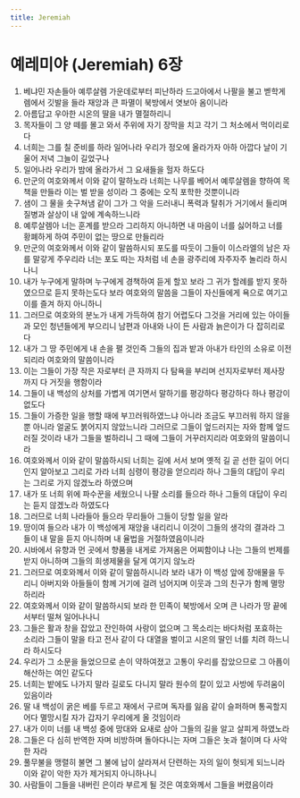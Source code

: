 ```yaml
---
title: Jeremiah
---
```


# 예레미야 (Jeremiah) 6장
1. 베냐민 자손들아 예루살렘 가운데로부터 피난하라 드고아에서 나팔을 불고 벧학게렘에서 깃발을 들라 재앙과 큰 파멸이 북방에서 엿보아 옴이니라
1. 아름답고 우아한 시온의 딸을 내가 멸절하리니
1. 목자들이 그 양 떼를 몰고 와서 주위에 자기 장막을 치고 각기 그 처소에서 먹이리로다
1. 너희는 그를 칠 준비를 하라 일어나라 우리가 정오에 올라가자 아하 아깝다 날이 기울어 저녁 그늘이 길었구나
1. 일어나라 우리가 밤에 올라가서 그 요새들을 헐자 하도다
1. 만군의 여호와께서 이와 같이 말하노라 너희는 나무를 베어서 예루살렘을 향하여 목책을 만들라 이는 벌 받을 성이라 그 중에는 오직 포학한 것뿐이니라
1. 샘이 그 물을 솟구쳐냄 같이 그가 그 악을 드러내니 폭력과 탈취가 거기에서 들리며 질병과 살상이 내 앞에 계속하느니라
1. 예루살렘아 너는 훈계를 받으라 그리하지 아니하면 내 마음이 너를 싫어하고 너를 황폐하게 하여 주민이 없는 땅으로 만들리라
1. 만군의 여호와께서 이와 같이 말씀하시되 포도를 따듯이 그들이 이스라엘의 남은 자를 말갛게 주우리라 너는 포도 따는 자처럼 네 손을 광주리에 자주자주 놀리라 하시나니
1. 내가 누구에게 말하며 누구에게 경책하여 듣게 할꼬 보라 그 귀가 할례를 받지 못하였으므로 듣지 못하는도다 보라 여호와의 말씀을 그들이 자신들에게 욕으로 여기고 이를 즐겨 하지 아니하니
1. 그러므로 여호와의 분노가 내게 가득하여 참기 어렵도다 그것을 거리에 있는 아이들과 모인 청년들에게 부으리니 남편과 아내와 나이 든 사람과 늙은이가 다 잡히리로다
1. 내가 그 땅 주민에게 내 손을 펼 것인즉 그들의 집과 밭과 아내가 타인의 소유로 이전되리라 여호와의 말씀이니라
1. 이는 그들이 가장 작은 자로부터 큰 자까지 다 탐욕을 부리며 선지자로부터 제사장까지 다 거짓을 행함이라
1. 그들이 내 백성의 상처를 가볍게 여기면서 말하기를 평강하다 평강하다 하나 평강이 없도다
1. 그들이 가증한 일을 행할 때에 부끄러워하였느냐 아니라 조금도 부끄러워 하지 않을 뿐 아니라 얼굴도 붉어지지 않았느니라 그러므로 그들이 엎드러지는 자와 함께 엎드러질 것이라 내가 그들을 벌하리니 그 때에 그들이 거꾸러지리라 여호와의 말씀이니라
1. 여호와께서 이와 같이 말씀하시되 너희는 길에 서서 보며 옛적 길 곧 선한 길이 어디인지 알아보고 그리로 가라 너희 심령이 평강을 얻으리라 하나 그들의 대답이 우리는 그리로 가지 않겠노라 하였으며
1. 내가 또 너희 위에 파수꾼을 세웠으니 나팔 소리를 들으라 하나 그들의 대답이 우리는 듣지 않겠노라 하였도다
1. 그러므로 너희 나라들아 들으라 무리들아 그들이 당할 일을 알라
1. 땅이여 들으라 내가 이 백성에게 재앙을 내리리니 이것이 그들의 생각의 결과라 그들이 내 말을 듣지 아니하며 내 율법을 거절하였음이니라
1. 시바에서 유향과 먼 곳에서 향품을 내게로 가져옴은 어찌함이냐 나는 그들의 번제를 받지 아니하며 그들의 희생제물을 달게 여기지 않노라
1. 그러므로 여호와께서 이와 같이 말씀하시니라 보라 내가 이 백성 앞에 장애물을 두리니 아버지와 아들들이 함께 거기에 걸려 넘어지며 이웃과 그의 친구가 함께 멸망하리라
1. 여호와께서 이와 같이 말씀하시되 보라 한 민족이 북방에서 오며 큰 나라가 땅 끝에서부터 떨쳐 일어나나니
1. 그들은 활과 창을 잡았고 잔인하여 사랑이 없으며 그 목소리는 바다처럼 포효하는 소리라 그들이 말을 타고 전사 같이 다 대열을 벌이고 시온의 딸인 너를 치려 하느니라 하시도다
1. 우리가 그 소문을 들었으므로 손이 약하여졌고 고통이 우리를 잡았으므로 그 아픔이 해산하는 여인 같도다
1. 너희는 밭에도 나가지 말라 길로도 다니지 말라 원수의 칼이 있고 사방에 두려움이 있음이라
1. 딸 내 백성이 굵은 베를 두르고 재에서 구르며 독자를 잃음 같이 슬퍼하며 통곡할지어다 멸망시킬 자가 갑자기 우리에게 올 것임이라
1. 내가 이미 너를 내 백성 중에 망대와 요새로 삼아 그들의 길을 알고 살피게 하였노라
1. 그들은 다 심히 반역한 자며 비방하며 돌아다니는 자며 그들은 놋과 철이며 다 사악한 자라
1. 풀무불을 맹렬히 불면 그 불에 납이 살라져서 단련하는 자의 일이 헛되게 되느니라 이와 같이 악한 자가 제거되지 아니하나니
1. 사람들이 그들을 내버린 은이라 부르게 될 것은 여호와께서 그들을 버렸음이라